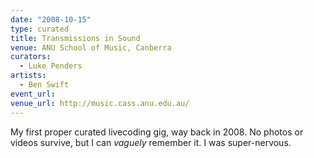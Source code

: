 ```yaml
---
date: "2008-10-15"
type: curated
title: Transmissions in Sound
venue: ANU School of Music, Canberra
curators:
  - Luke Penders
artists:
  - Ben Swift
event_url:
venue_url: http://music.cass.anu.edu.au/
---
```


My first proper curated livecoding gig, way back in 2008. No photos or videos
survive, but I can _vaguely_ remember it. I was super-nervous.
